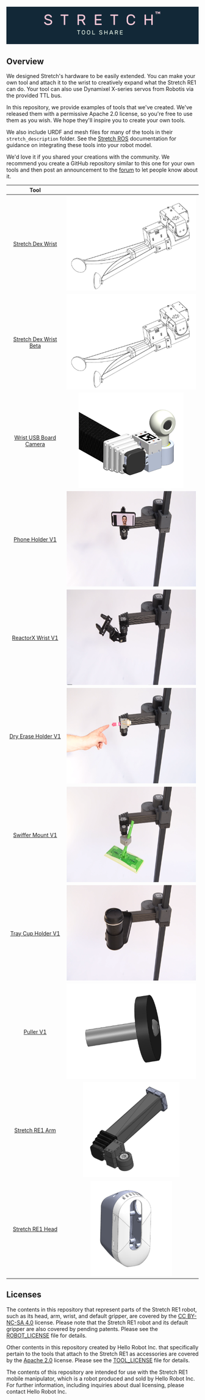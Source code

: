 ![image](images/banner.png)

## Overview

We designed Stretch's hardware to be easily extended. You can make your own tool and attach it to the wrist to creatively expand what the Stretch RE1 can do. Your tool can also use Dynamixel X-series servos from Robotis via the provided TTL bus. 

In this repository, we provide examples of tools that we've created. We've released them with a permissive Apache 2.0 license, so you're free to use them as you wish. We hope they'll inspire you to create your own tools.

We also include URDF and mesh files for many of the tools in their `stretch_description` folder. See the [Stretch ROS](https://github.com/hello-robot/stretch_ros/tree/master/stretch_description) documentation for guidance on integrating these tools into your robot model.

We'd love it if you shared your creations with the community. We recommend you create a GitHub repository similar to this one for your own tools and then post an announcement to the [forum](https://forum.hello-robot.com/) to let people know about it. 

|                       Tool                        |                                                              |
| :-----------------------------------------------: | :----------------------------------------------------------: |
| [Stretch Dex Wrist](./tool_share/stretch_dex_wrist) | <img src="tool_share/stretch_dex_wrist/images/dex_wrist_A.png" alt="image" height="250" /> |
| [Stretch Dex Wrist Beta](./tool_share/stretch_dex_wrist_beta) | <img src="tool_share/stretch_dex_wrist_beta/images/dex_wrist_A.png" alt="image" height="250" /> |
| [Wrist USB Board Camera](./tool_share/wrist_USB_board_camera) | <img src="tool_share/wrist_USB_board_camera/images/wrist_camera_A.png" alt="image" height="250" /> |
|        [Phone Holder V1](./tool_share/phone_holder_V1)        | <img src="tool_share/phone_holder_V1/images/phone_holder.png" alt="image" height="250" /> |
|      [ReactorX Wrist V1](./tool_share/reactorx_wrist_V1)      | <img src="tool_share/reactorx_wrist_V1/images/reactor.png" alt="image" height="250" /> |
|    [Dry Erase Holder V1](./tool_share/dry_erase_holder_V1)    | <img src="tool_share/dry_erase_holder_V1/images/marker_holder.png" alt="image" height="250" /> |
|       [Swiffer Mount V1](./tool_share/swiffer_mount_V1)       | <img src="tool_share/swiffer_mount_V1/images/swiffer_holder.png" alt="image" height="250" /> |
|     [Tray Cup Holder V1](./tool_share/tray_cup_holder_V1)     | <img src="tool_share/tray_cup_holder_V1/images/cup_holder.png" alt="image" height="250" /> |
|              [Puller V1](./tool_share/puller_v1)              | <img src="tool_share/puller_v1/images/drawer_pull_A.PNG" alt="image" height="250" /> |
|        [Stretch RE1 Arm](./tool_share/stretch_RE1_arm)        | <img src="tool_share/stretch_RE1_arm/images/arm_A.PNG" alt="image" height="250" /> |
|      [Stretch RE1 Head](./tool_share/stretch_RE1_head)       | <img src="tool_share/stretch_RE1_head/images/stretch_head_A.PNG" alt="image" height="250" /> |


## Licenses

The contents in this repository that represent parts of the Stretch RE1 robot, such as its head, arm, wrist, and default gripper, are covered by the [CC BY-NC-SA 4.0](https://creativecommons.org/licenses/by-nc-sa/4.0/) license. Please note that the Stretch RE1 robot and its default gripper are also covered by pending patents. Please see the [ROBOT_LICENSE](ROBOT_LICENSE.md) file for details. 

Other contents in this repository created by Hello Robot Inc. that specifically pertain to the tools that attach to the Stretch RE1 as accessories are covered by the [Apache 2.0](http://www.apache.org/licenses/LICENSE-2.0) license. Please see the [TOOL_LICENSE](TOOL_LICENSE.md) file for details. 

The contents of this repository are intended for use with the Stretch RE1 mobile manipulator, which is a robot produced and sold by Hello Robot Inc. For further information, including inquiries about dual licensing, please contact Hello Robot Inc.

